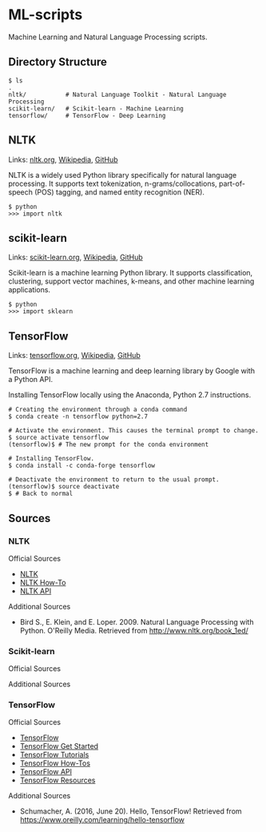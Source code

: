 # ML-scripts

Machine Learning and Natural Language Processing scripts.

## Directory Structure

```
$ ls
.
nltk/           # Natural Language Toolkit - Natural Language Processing
scikit-learn/   # Scikit-learn - Machine Learning
tensorflow/     # TensorFlow - Deep Learning

```


## NLTK

Links: [nltk.org](http://www.nltk.org/), [Wikipedia](https://en.wikipedia.org/wiki/Natural_Language_Toolkit<Paste>), [GitHub](https://github.com/nltk/nltk)

NLTK is a widely used Python library specifically for natural language processing.
It supports text tokenization, n-grams/collocations, part-of-speech (POS) tagging, and named entity recognition (NER).

```
$ python
>>> import nltk
```

## scikit-learn

Links: [scikit-learn.org](http://scikit-learn.org/stable/), [Wikipedia](https://en.wikipedia.org/wiki/Scikit-learn), [GitHub](https://github.com/scikit-learn/scikit-learn)

Scikit-learn is a machine learning Python library.
It supports classification, clustering, support vector machines, k-means, and other machine learning applications.

```
$ python
>>> import sklearn
```

## TensorFlow

Links: [tensorflow.org](https://www.tensorflow.org/), [Wikipedia](https://en.wikipedia.org/wiki/TensorFlow), [GitHub](https://github.com/tensorflow/tensorflow)

TensorFlow is a machine learning and deep learning library by Google with a Python API.

Installing TensorFlow locally using the Anaconda, Python 2.7 instructions.
```
# Creating the environment through a conda command
$ conda create -n tensorflow python=2.7

# Activate the environment. This causes the terminal prompt to change.
$ source activate tensorflow
(tensorflow)$ # The new prompt for the conda environment

# Installing TensorFlow.
$ conda install -c conda-forge tensorflow

# Deactivate the environment to return to the usual prompt.
(tensorflow)$ source deactivate
$ # Back to normal
```


## Sources

### NLTK

Official Sources
- [NLTK](http://www.nltk.org/)
- [NLTK How-To](http://www.nltk.org/howto/)
- [NLTK API](http://www.nltk.org/api/nltk.html)

Additional Sources
- Bird S., E. Klein, and E. Loper. 2009. Natural Language Processing with Python. O'Reilly Media. Retrieved from http://www.nltk.org/book_1ed/


### Scikit-learn

Official Sources


Additional Sources


### TensorFlow

Official Sources
- [TensorFlow](https://www.tensorflow.org/)
- [TensorFlow Get Started](https://www.tensorflow.org/versions/master/get_started/index.html)
- [TensorFlow Tutorials](https://www.tensorflow.org/versions/master/tutorials/index.html)
- [TensorFlow How-Tos](https://www.tensorflow.org/versions/master/how_tos/index.html)
- [TensorFlow API](https://www.tensorflow.org/versions/r0.11/api_docs/index.html)
- [TensorFlow Resources](https://www.tensorflow.org/versions/master/resources/index.html)

Additional Sources
- Schumacher, A. (2016, June 20). Hello, TensorFlow! Retrieved from https://www.oreilly.com/learning/hello-tensorflow

